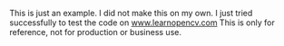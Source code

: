 This is just an example. I did not make this on my own.
I just tried successfully to test the code on www.learnopencv.com
This is only for reference, not for production or business use.
